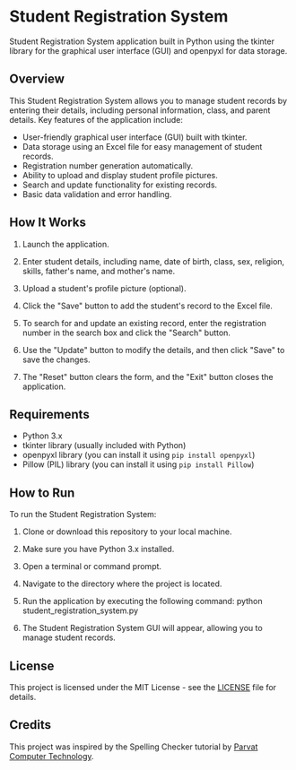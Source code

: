 # Student Registration System

Student Registration System application built in Python using the tkinter library for the graphical user interface (GUI) and openpyxl for data storage.

## Overview

This Student Registration System allows you to manage student records by entering their details, including personal information, class, and parent details. Key features of the application include:

- User-friendly graphical user interface (GUI) built with tkinter.
- Data storage using an Excel file for easy management of student records.
- Registration number generation automatically.
- Ability to upload and display student profile pictures.
- Search and update functionality for existing records.
- Basic data validation and error handling.

## How It Works

1. Launch the application.

2. Enter student details, including name, date of birth, class, sex, religion, skills, father's name, and mother's name.

3. Upload a student's profile picture (optional).

4. Click the "Save" button to add the student's record to the Excel file.

5. To search for and update an existing record, enter the registration number in the search box and click the "Search" button.

6. Use the "Update" button to modify the details, and then click "Save" to save the changes.

7. The "Reset" button clears the form, and the "Exit" button closes the application.

## Requirements

- Python 3.x
- tkinter library (usually included with Python)
- openpyxl library (you can install it using `pip install openpyxl`)
- Pillow (PIL) library (you can install it using `pip install Pillow`)

## How to Run

To run the Student Registration System:

1. Clone or download this repository to your local machine.

2. Make sure you have Python 3.x installed.

3. Open a terminal or command prompt.

4. Navigate to the directory where the project is located.

5. Run the application by executing the following command:
python student_registration_system.py

6. The Student Registration System GUI will appear, allowing you to manage student records.


## License

This project is licensed under the MIT License - see the [LICENSE](License.txt) file for details.

## Credits

This project was inspired by the Spelling Checker tutorial by [Parvat Computer Technology](https://www.youtube.com/watch?v=JUGEkFDeuwg&t=1602s&ab_channel=ParvatComputerTechnology).


